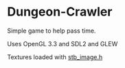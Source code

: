 Dungeon-Crawler
===============

Simple game to help pass time.

Uses OpenGL 3.3 and SDL2 and GLEW

Textures loaded with [stb_image.h](https://github.com/nothings/stb)
